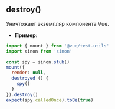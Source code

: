 ## destroy()

Уничтожает экземпляр компонента Vue.

- **Пример:**

```js
import { mount } from '@vue/test-utils'
import sinon from 'sinon'

const spy = sinon.stub()
mount({
  render: null,
  destroyed () {
    spy()
  }
}).destroy()
expect(spy.calledOnce).toBe(true)
```